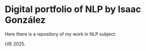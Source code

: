 # Digital portfolio of NLP by Isaac González

Here there is a repository of my work in NLP subject. 

UIE 2025.
